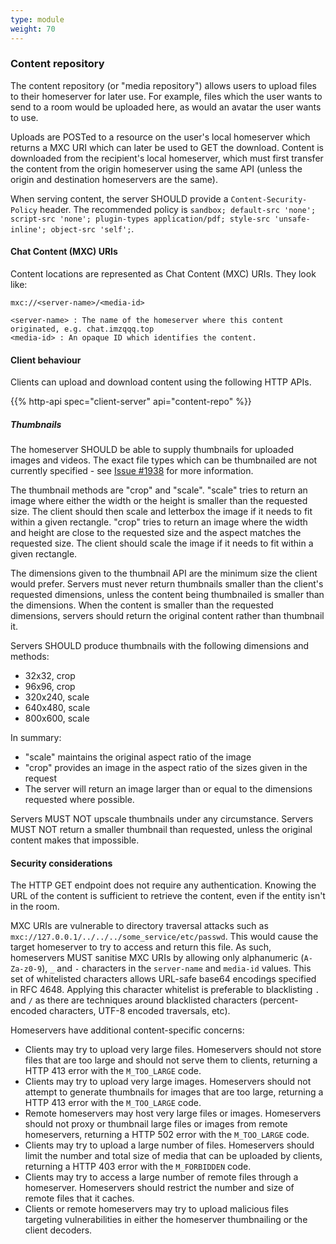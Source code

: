 ```yaml
---
type: module
weight: 70
---
```


### Content repository

The content repository (or "media repository") allows users to upload
files to their homeserver for later use. For example, files which the
user wants to send to a room would be uploaded here, as would an avatar
the user wants to use.

Uploads are POSTed to a resource on the user's local homeserver which
returns a MXC URI which can later be used to GET the download. Content
is downloaded from the recipient's local homeserver, which must first
transfer the content from the origin homeserver using the same API
(unless the origin and destination homeservers are the same).

When serving content, the server SHOULD provide a
`Content-Security-Policy` header. The recommended policy is
`sandbox; default-src 'none'; script-src 'none'; plugin-types application/pdf; style-src 'unsafe-inline'; object-src 'self';`.

#### Chat Content (MXC) URIs

Content locations are represented as Chat Content (MXC) URIs. They
look like:

    mxc://<server-name>/<media-id>

    <server-name> : The name of the homeserver where this content originated, e.g. chat.imzqqq.top
    <media-id> : An opaque ID which identifies the content.

#### Client behaviour

Clients can upload and download content using the following HTTP APIs.

{{% http-api spec="client-server" api="content-repo" %}}

##### Thumbnails

The homeserver SHOULD be able to supply thumbnails for uploaded images
and videos. The exact file types which can be thumbnailed are not
currently specified - see [Issue
\#1938](https://github.com/matrix-org/matrix-doc/issues/1938) for more
information.

The thumbnail methods are "crop" and "scale". "scale" tries to return an
image where either the width or the height is smaller than the requested
size. The client should then scale and letterbox the image if it needs
to fit within a given rectangle. "crop" tries to return an image where
the width and height are close to the requested size and the aspect
matches the requested size. The client should scale the image if it
needs to fit within a given rectangle.

The dimensions given to the thumbnail API are the minimum size the
client would prefer. Servers must never return thumbnails smaller than
the client's requested dimensions, unless the content being thumbnailed
is smaller than the dimensions. When the content is smaller than the
requested dimensions, servers should return the original content rather
than thumbnail it.

Servers SHOULD produce thumbnails with the following dimensions and
methods:

-   32x32, crop
-   96x96, crop
-   320x240, scale
-   640x480, scale
-   800x600, scale

In summary:  
-   "scale" maintains the original aspect ratio of the image
-   "crop" provides an image in the aspect ratio of the sizes given in
    the request
-   The server will return an image larger than or equal to the
    dimensions requested where possible.

Servers MUST NOT upscale thumbnails under any circumstance. Servers MUST
NOT return a smaller thumbnail than requested, unless the original
content makes that impossible.

#### Security considerations

The HTTP GET endpoint does not require any authentication. Knowing the
URL of the content is sufficient to retrieve the content, even if the
entity isn't in the room.

MXC URIs are vulnerable to directory traversal attacks such as
`mxc://127.0.0.1/../../../some_service/etc/passwd`. This would cause the
target homeserver to try to access and return this file. As such,
homeservers MUST sanitise MXC URIs by allowing only alphanumeric
(`A-Za-z0-9`), `_` and `-` characters in the `server-name` and
`media-id` values. This set of whitelisted characters allows URL-safe
base64 encodings specified in RFC 4648. Applying this character
whitelist is preferable to blacklisting `.` and `/` as there are
techniques around blacklisted characters (percent-encoded characters,
UTF-8 encoded traversals, etc).

Homeservers have additional content-specific concerns:

-   Clients may try to upload very large files. Homeservers should not
    store files that are too large and should not serve them to clients,
    returning a HTTP 413 error with the `M_TOO_LARGE` code.
-   Clients may try to upload very large images. Homeservers should not
    attempt to generate thumbnails for images that are too large,
    returning a HTTP 413 error with the `M_TOO_LARGE` code.
-   Remote homeservers may host very large files or images. Homeservers
    should not proxy or thumbnail large files or images from remote
    homeservers, returning a HTTP 502 error with the `M_TOO_LARGE` code.
-   Clients may try to upload a large number of files. Homeservers
    should limit the number and total size of media that can be uploaded
    by clients, returning a HTTP 403 error with the `M_FORBIDDEN` code.
-   Clients may try to access a large number of remote files through a
    homeserver. Homeservers should restrict the number and size of
    remote files that it caches.
-   Clients or remote homeservers may try to upload malicious files
    targeting vulnerabilities in either the homeserver thumbnailing or
    the client decoders.
